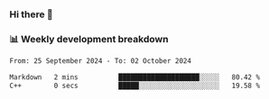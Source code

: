 ### Hi there 👋

### 📊 Weekly development breakdown
<!--START_SECTION:waka-->

```txt
From: 25 September 2024 - To: 02 October 2024

Markdown   2 mins          ████████████████████░░░░░   80.42 %
C++        0 secs          █████░░░░░░░░░░░░░░░░░░░░   19.58 %
```

<!--END_SECTION:waka-->
